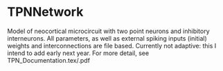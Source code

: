 # TPNNetwork
Model of neocortical microcircuit with two point neurons and inhibitory interneurons. All parameters, as well as external spiking inputs (initial) weights and interconnections are file based. 
Currently not adaptive: this I intend to add early next year.
For more detail, see TPN_Documentation.tex/.pdf
